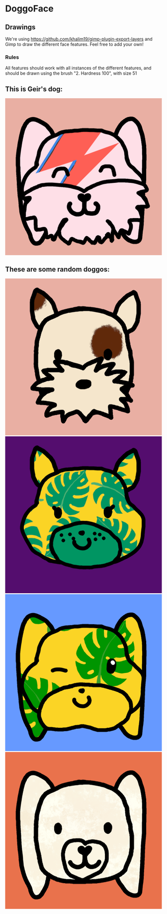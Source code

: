 # DoggoFace

## Drawings
We're using https://github.com/khalim19/gimp-plugin-export-layers and Gimp to draw the different face features. Feel free to add your own!

### Rules
All features should work with all instances of the different features, and should be drawn using the brush "2. Hardness 100", with size 51



## This is Geir's dog:
![Geir](Outputs/Examples/Geir.png)

## These are some random doggos:
![random doggo](Outputs/Examples/exampledoggos68.png)
![random doggo](Outputs/Examples/exampledoggos110.png)
![random doggo](Outputs/Examples/exampledoggos127.png)
![random doggo](Outputs/Examples/exampledoggos260.png)
